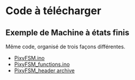 # Code à télécharger

## Exemple de Machine à états finis
Même code, organisé de trois façons différentes.

* [PixyFSM.ino](./PixyFSM.ino)
* [PixyFSM_functions.ino](./PixyFSM_functions.ino)
* [PixyFSM_header archive](./PixyFSM_header_20230429_0000.zip)